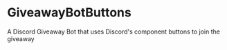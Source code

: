 # GiveawayBotButtons
A Discord Giveaway Bot that uses Discord's component buttons to join the giveaway
